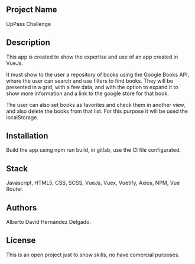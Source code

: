 ## Project Name
UpPass Challenge

## Description
This app is created to show the expertise and use of an app created in VueJs.

It must show to the user a repository of books using the Google Books API, where the user can search and use filters to find books. They will be presented in a grid, with a few data, and with the option to expand it to show more information and a link to the google store for that book.

The user can also set books as favorites and check them in another view, and also delete the books from that list. For this purpose it will be used the localStorage.

## Installation
Build the app using npm run build, in gitlab, use the CI file configurated.

## Stack
Javascript, HTML5, CSS, SCSS, VueJs, Vuex, Vuetify, Axios, NPM, Vue Router.

## Authors
Alberto David Hernández Delgado.

## License
This is an open project just to show skills, no have comercial purposes.
